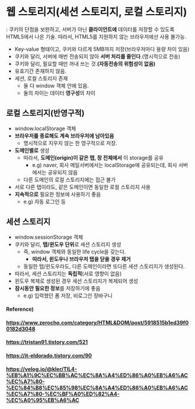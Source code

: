 # 웹 스토리지(세션 스토리지, 로컬 스토리지)

: 쿠키의 단점을 보완하고, 서버가 아닌 **클라이언트에** 데이터를 저장할 수 있도록 HTML5에서 나온 기술. 따라서, HTML5를 지원하지 않는 브라우저에선 사용 불가능.

* Key-value 형태이고, 쿠키와 다르게 5MB까지 저장(브라우저마다 용량 차이 있음)
* 쿠키와 달리, 서버에 매번 전송되지 않아 **서버 처리를 줄인다**.(명시적으로 전송)
* 쿠키와 달리, 필요할 때만 꺼내 쓰는 것.**(자동전송의 위험성이 없음)**
* 유효기간 존재하지 않음.
* 세션, 로컬 스토리지 존재
  * 둘 다 window 객체 안에 있음.
  * 둘의 차이는 데이터 **영구성**의 차이



## 로컬 스토리지(반영구적)

* window.localStorage 객체
* **브라우저를 종료해도 계속 브라우저에 남아있음**
  * 명시적으로 지우지 않는 한 영구적으로 저장.
* **도메인별로** 생성
  * 따라서, **도메인(origin)이 같은 탭, 창 전체에서** 이 storage를 공유
    * e.g) naver, 회사 메일서버에서는 localStorage에 공유되는데, 회사 서버에서는 공유되지 않음
  * 다른 도메인의 로컬 스토리지에는 접근 불가
* 서로 다른 탭이라도, 같은 도메인이면 동일한 로컬 스토리지 사용
* **지속적으로** 필요한 정보에 사용하기 좋음
  * e.g) 자동 로그인 등



## 세션 스토리지

* window.sessionStorage 객체
* 쿠키와 달리, **탭/윈도우 단위**로 세션 스토리지 생성
  * 즉, window 객체와 동일한 life cycle을 갖는다.
    * **따라서, 윈도우나 브라우저 탭을 닫을 경우 제거**
  * 동일한 탭/윈도우라도, 다른 도메인이라면 또다른 세션 스토리지가 생성된다.
* 따라서, 세션 스토리지는 **독립적**(서로 영향이 없음)
* 윈도우 복제로 생성된 경우 세션 스토리지가 복제되어 생성
* **잠시동안 필요한 정보**를 저장하기에 좋음
  * e.g) 입력했던 폼 저장, 비로그인 장바구니



#### Reference)

#### https://www.zerocho.com/category/HTML&DOM/post/5918515b1ed39f00182d3048

#### https://tristan91.tistory.com/521

#### https://it-eldorado.tistory.com/90

#### https://velog.io/@kler/TIL4-%EB%A1%9C%EC%BB%AC%EC%8A%A4%ED%86%A0%EB%A6%AC%EC%A7%80-%EC%84%B8%EC%85%98%EC%8A%A4%ED%86%A0%EB%A6%AC%EC%A7%80-%EC%BF%A0%ED%82%A4-%EC%A0%95%EB%A6%AC